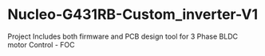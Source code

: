 # Nucleo-G431RB-Custom_inverter-V1
Project Includes both firmware and PCB design tool for 3 Phase BLDC motor Control - FOC 
